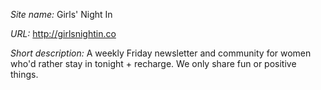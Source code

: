 *Site name:* Girls' Night In

*URL:* http://girlsnightin.co

*Short description:* A weekly Friday newsletter and community for women who'd rather stay in tonight + recharge. We only share fun or positive things.

